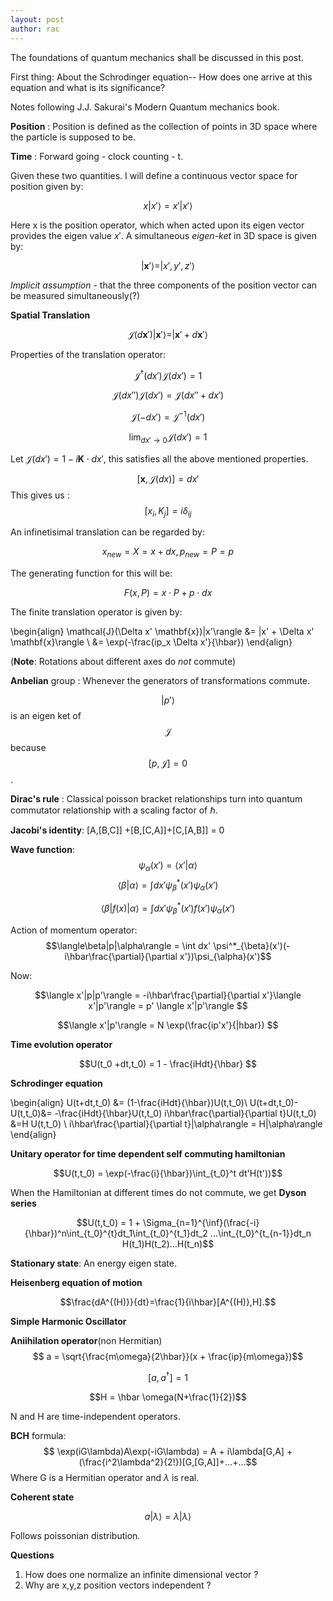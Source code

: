 ```yaml
---
layout: post
author: rac
---
```

The foundations of quantum mechanics shall be discussed in this post. 

First thing: About the Schrodinger equation-- How does one arrive at this equation and what is its significance?

Notes following J.J. Sakurai's Modern Quantum mechanics book.

**Position** : Position is defined as the collection of points in 3D space where the particle is supposed to be.

**Time** : Forward going - clock counting - t.

Given these two quantities. I will define a continuous vector space for position given by:

$$ x|x'\rangle = x' |x'\rangle $$

Here x is the position operator, which when acted upon its eigen vector provides the eigen value $x'$.
A simultaneous _eigen-ket_ in 3D space is given by:

$$ |\mathbf{x}'\rangle = |x',y',z'\rangle $$

*Implicit assumption* - that the three components of the position vector can be measured simultaneously(?)

**Spatial Translation**

$$\mathcal{J}(d\mathbf{x}')|\mathbf{x}'\rangle = |\mathbf{x}' + d\mathbf{x}'\rangle $$

Properties of the translation operator:

$$\mathcal{J}^{\dagger}(dx')\mathcal{J}(dx') = 1 $$

$$\mathcal{J}(dx'')\mathcal{J}(dx') = \mathcal{J}(dx''+dx') $$

$$\mathcal{J}(-dx') = \mathcal{J}^{-1}(dx')$$

$$ \lim_{dx' \to 0} \mathcal{J}(dx') = 1 $$

Let $\mathcal{J}(dx') = 1 - i\mathbf{K}\cdot dx'$, this satisfies all the above mentioned properties. 

$$[\mathbf{x},\mathcal{J}(dx)] = dx'$$
This gives us :
$$ [x_i, K_j] = i\delta_{ij} $$

An infinetisimal translation can be regarded by:

$$ x_{new} = X = x+dx , p_{new} = P = p $$

The generating function for this will be:

$$ F(x,P) = x\cdot P + p\cdot dx $$

The finite translation operator is given by:

\begin{align}
\mathcal{J}(\Delta x' \mathbf{x})|x'\rangle &= |x' + \Delta x' \mathbf{x}\rangle \\
&= \exp(-\frac{ip_x \Delta x'}{\hbar})
\end{align}

(**Note**: Rotations about different axes do _not_ commute)

**Anbelian** group : Whenever the generators of transformations commute. 

$$|p'\rangle$$
is an eigen ket of 
$$\mathcal{J}$$
because 
$$[p,\mathcal{J}]= 0$$ . 

**Dirac's rule** : Classical poisson bracket relationships turn into quantum commutator relationship with a scaling factor of $\hbar$. 

**Jacobi's identity**: [A,[B,C]] +[B,[C,A]]+[C,[A,B]] = 0

**Wave function**: 
$$ \psi_{\alpha}(x') = \langle x'|\alpha \rangle $$
$$ \langle \beta|\alpha\rangle = \int dx' \psi^*_{\beta}(x')\psi_{\alpha}(x') $$

$$\langle\beta|f(x)|\alpha\rangle = \int dx' \psi^*_{\beta}(x')f(x')\psi_{\alpha}(x')$$

Action of momentum operator:
$$\langle\beta|p|\alpha\rangle = \int dx' \psi^*_{\beta}(x')(-i\hbar\frac{\partial}{\partial x'})\psi_{\alpha}(x')$$

Now:

$$\langle x'|p|p'\rangle  = -i\hbar\frac{\partial}{\partial x'}\langle x'|p'\rangle = p' \langle x'|p'\rangle $$

$$\langle x'|p'\rangle = N \exp(\frac{ip'x'}{|hbar}) $$


**Time evolution operator**

$$U(t_0 +dt,t_0) = 1 - \frac{iHdt}{\hbar} $$

**Schrodinger equation** 

\begin{align}
U(t+dt,t_0) &= (1-\frac{iHdt}{\hbar})U(t,t_0)\\
U(t+dt,t_0)- U(t,t_0)&= -\frac{iHdt}{\hbar}U(t,t_0)
i\hbar\frac{\partial}{\partial t}U(t,t_0) &=H U(t,t_0) \\
i\hbar\frac{\partial}{\partial t}|\alpha\rangle = H|\alpha\rangle
\end{align}


**Unitary operator for time dependent self commuting hamiltonian**

$$U(t,t_0) = \exp(-\frac{i}{\hbar})\int_{t_0}^t dt'H(t'))$$

When the Hamiltonian at different times do not commute, we get **Dyson series**

$$U(t,t_0) = 1 + \Sigma_{n=1}^{\inf}(\frac{-i}{\hbar})^n\int_{t_0}^{t}dt_1\int_{t_0}^{t_1}dt_2 ...\int_{t_0}^{t_{n-1}}dt_n H(t_1)H(t_2)...H(t_n)$$

**Stationary state**: An energy eigen state. 

**Heisenberg equation of motion**

$$\frac{dA^{(H)}}{dt}=\frac{1}{i\hbar}[A^{(H)},H].$$

**Simple Harmonic Oscillator**

**Aniihilation operator**(non Hermitian)
$$ a = \sqrt{\frac{m\omega}{2\hbar}}(x + \frac{ip}{m\omega})$$

$$[a,a^{\dagger}]=1$$

$$H = \hbar \omega(N+\frac{1}{2})$$


N and H are time-independent operators. 

**BCH** formula: 
$$ \exp(iG\lambda)A\exp(-iG\lambda) = A + i\lambda[G,A] + (\frac{i^2\lambda^2}{2!})[G,[G,A]]+...+...$$
Where G is a Hermitian operator and $\lambda$ is real. 

**Coherent state**

$$a|\lambda\rangle = \lambda|\lambda\rangle$$

Follows poissonian distribution. 






**Questions**
1. How does one normalize an infinite dimensional vector ?
1. Why are x,y,z position vectors independent ?





